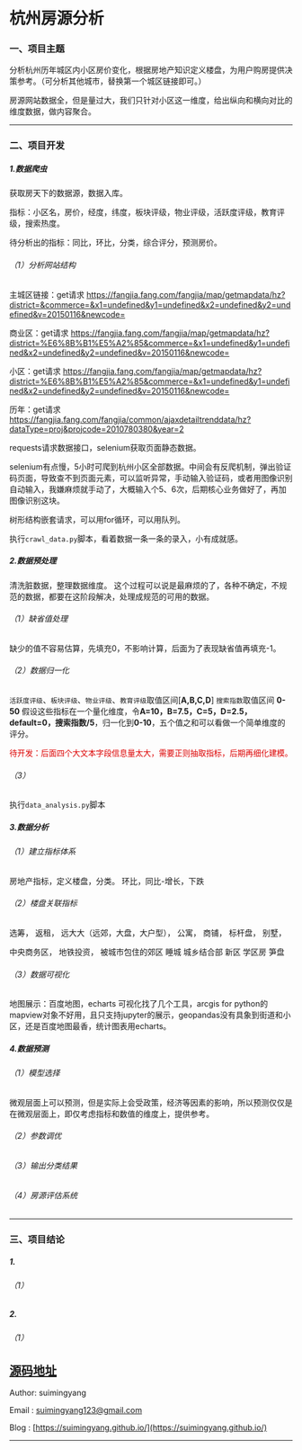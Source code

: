 # 杭州房源分析

### 一、项目主题
分析杭州历年城区内小区房价变化，根据房地产知识定义楼盘，为用户购房提供决策参考。（可分析其他城市，替换第一个城区链接即可。）

房源网站数据全，但是量过大，我们只针对小区这一维度，给出纵向和横向对比的维度数据，做内容聚合。

----

### 二、项目开发

##### 1.数据爬虫
获取房天下的数据源，数据入库。

指标：小区名，房价，经度，纬度，板块评级，物业评级，活跃度评级，教育评级，搜索热度。

待分析出的指标：同比，环比，分类，综合评分，预测房价。
###### （1）分析网站结构

主城区链接：get请求
    https://fangjia.fang.com/fangjia/map/getmapdata/hz?district=&commerce=&x1=undefined&y1=undefined&x2=undefined&y2=undefined&v=20150116&newcode=

商业区：get请求
    https://fangjia.fang.com/fangjia/map/getmapdata/hz?district=%E6%8B%B1%E5%A2%85&commerce=&x1=undefined&y1=undefined&x2=undefined&y2=undefined&v=20150116&newcode=

小区：get请求
    https://fangjia.fang.com/fangjia/map/getmapdata/hz?district=%E6%8B%B1%E5%A2%85&commerce=&x1=undefined&y1=undefined&x2=undefined&y2=undefined&v=20150116&newcode=

历年：get请求
    https://fangjia.fang.com/fangjia/common/ajaxdetailtrenddata/hz?dataType=proj&projcode=2010780380&year=2

requests请求数据接口，selenium获取页面静态数据。

selenium有点慢，5小时可爬到杭州小区全部数据。中间会有反爬机制，弹出验证码页面，导致查不到页面元素，可以监听异常，手动输入验证码，或者用图像识别自动输入，我嫌麻烦就手动了，大概输入个5、6次，后期核心业务做好了，再加图像识别这块。

树形结构嵌套请求，可以用for循环，可以用队列。

执行`crawl_data.py`脚本，看着数据一条一条的录入，小有成就感。

##### 2.数据预处理
清洗脏数据，整理数据维度。
这个过程可以说是最麻烦的了，各种不确定，不规范的数据，都要在这阶段解决，处理成规范的可用的数据。

###### （1）缺省值处理
缺少的值不容易估算，先填充0，不影响计算，后面为了表现缺省值再填充-1。

###### （2）数据归一化
`活跃度评级`、`板块评级`、`物业评级`、`教育评级`取值区间[**A,B,C,D**]
`搜索指数`取值区间 **0-50**
假设这些指标在一个量化维度，令**A=10，B=7.5，C=5，D=2.5，default=0，搜索指数/5**，归一化到**0-10**，五个值之和可以看做一个简单维度的评分。

<font color="#dd0000">待开发：后面四个大文本字段信息量太大，需要正则抽取指标，后期再细化建模。</font><br/> 


###### （3）

执行`data_analysis.py`脚本

##### 3.数据分析
###### （1）建立指标体系
房地产指标，定义楼盘，分类。
环比，同比-增长，下跌

###### （2）楼盘关联指标
选筹，
返租，
远大大（远郊，大盘，大户型），
公寓，
商铺，
标杆盘，
别墅，

中央商务区，
地铁投资，
被城市包住的郊区
睡城
城乡结合部
新区
学区房
笋盘


###### （3）数据可视化
地图展示：百度地图，echarts
可视化找了几个工具，arcgis for python的mapview对象不好用，且只支持jupyter的展示，geopandas没有具象到街道和小区，还是百度地图最香，统计图表用echarts。

##### 4.数据预测
###### （1）模型选择
微观层面上可以预测，但是实际上会受政策，经济等因素的影响，所以预测仅仅是在微观层面上，即仅考虑指标和数值的维度上，提供参考。
###### （2）参数调优

###### （3）输出分类结果

###### （4）房源评估系统


-----

### 三、项目结论
##### 1.
###### （1）

##### 2.
###### （1）

[源码地址](https://github.com/SuiMingYang/hz-house-price-statics)
----

Author: suimingyang 

Email : suimingyang123@gmail.com

Blog  : [https://suimingyang.github.io/](https://suimingyang.github.io/)

----
